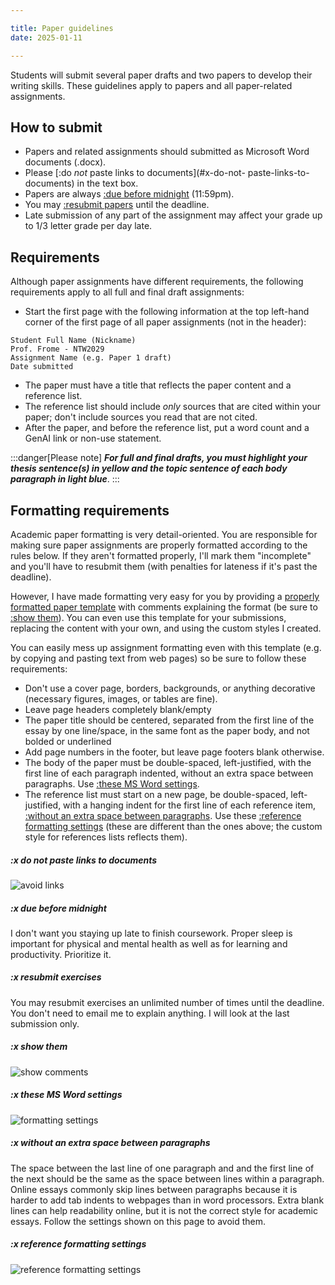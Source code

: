 ```yaml
---

title: Paper guidelines
date: 2025-01-11

---
```


Students will submit several paper drafts and two papers  to develop their writing skills. These guidelines apply to papers and all paper-related assignments.

## How to submit

- Papers and related assignments should submitted as Microsoft Word documents (.docx).
- Please [:do _not_ paste links to documents](#x-do-not- paste-links-to-documents) in the text box.
- Papers are always [:due before midnight](#x-due-before-midnight) (11:59pm).
- You may [:resubmit papers](#x-resubmit-papers) until the deadline.
- Late submission of any part of the assignment may affect your grade up to 1/3 letter grade per day late.

## Requirements

Although paper assignments have different requirements, the following requirements apply to all full and final draft assignments:

- Start the first page with the following information at the top left-hand corner of the first page of all paper assignments (not in the header):

```text
Student Full Name (Nickname)
Prof. Frome - NTW2029
Assignment Name (e.g. Paper 1 draft)
Date submitted
```

- The paper must have a title that reflects the paper content and a reference list.
- The reference list should include _only_ sources that are cited within your paper; don't include sources you read that are not cited.
- After the paper, and before the reference list, put a word count and a GenAI link or non-use statement.

:::danger[Please note]
**_For full and final drafts, you must highlight your thesis sentence(s) in yellow and the topic sentence of each body paragraph in light blue_**.
:::

## Formatting requirements

Academic paper formatting is very detail-oriented. You are responsible for making sure paper assignments are properly formatted according to the rules below. If they aren't formatted properly, I'll mark them "incomplete" and you'll have to resubmit them (with penalties for lateness if it's past the deadline).

However, I have made formatting very easy for you by providing a [properly formatted paper template](/downloads/ntw2029-paper.docx) with comments explaining the format (be sure to [:show them](#x-show-them)). You can even use this template for your submissions, replacing the content with your own, and using the custom styles I created.

You can easily mess up assignment formatting even with this template (e.g. by copying and pasting text from web pages) so be sure to follow these requirements:

- Don't use a cover page, borders, backgrounds, or anything decorative (necessary figures, images, or tables are fine).
- Leave page headers completely blank/empty
- The paper title should be centered, separated from the first line of the essay by one line/space, in the same font as the paper body, and not bolded or underlined
- Add page numbers in the footer, but leave page footers blank otherwise.
- The body of the paper must be double-spaced, left-justified, with the first line of each paragraph indented,  without an extra space between paragraphs. Use [:these MS Word settings](#x-these-MS-Word-settings).
- The reference list must start on a new page, be double-spaced, left-justified, with a hanging indent for the first line of each reference item, [:without an extra space between paragraphs](#x-extra-line). Use these [:reference formatting settings](#x-reference-formatting-settings) (these are different than the ones above; the custom style for references lists reflects them).

##### :x do not paste links to documents

![avoid links](/images/link-to-file.png)

##### :x due before midnight

I don't want you staying up late to finish coursework. Proper sleep is important for physical and mental health as well as for learning and productivity. Prioritize it.

##### :x resubmit exercises

You may resubmit exercises an unlimited number of times until the deadline. You don't need to email me to explain anything. I will look at the last submission only.

##### :x show them

![show comments](/images/show-comments.jpg)

##### :x these MS Word settings

![formatting settings](/images/formatting-settings.jpg)

##### :x without an extra space between paragraphs

The space between the last line of one paragraph and and the first line of the next should be the same as the space between lines within a paragraph. Online essays commonly skip lines between paragraphs because it is harder to add tab indents to webpages than in word processors. Extra blank lines can help readability online, but it is not the correct style for academic essays. Follow the settings shown on this page to avoid them.

##### :x reference formatting settings

![reference formatting settings](/images/reference-formatting.jpg)
